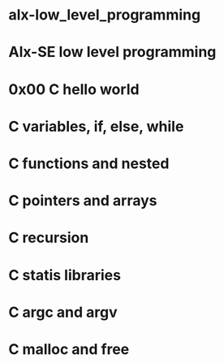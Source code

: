 # alx-low_level_programming
# Alx-SE low level programming
# 0x00 C hello world
# C variables, if, else, while
# C functions and nested
# C pointers and arrays
# C recursion
# C statis libraries
# C argc and argv
# C malloc and free
